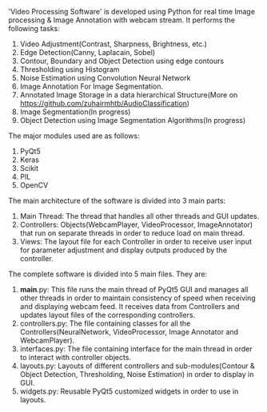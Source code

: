 'Video Processing Software' is developed using Python for real time Image processing & Image Annotation with webcam stream.
It performs the following tasks:

1. Video Adjustment(Contrast, Sharpness, Brightness, etc.)
2. Edge Detection(Canny, Laplacain, Sobel)
3. Contour, Boundary and Object Detection using edge contours
4. Thresholding using Histogram
5. Noise Estimation using Convolution Neural Network
6. Image Annotation For Image Segmentation.
7. Annotated Image Storage in a data hierarchical Structure(More on https://github.com/zuhairmhtb/AudioClassification)
8. Image Segmentation(In progress)
9. Object Detection using Image Segmentation Algorithms(In progress)

The major modules used are as follows:

1. PyQt5
2. Keras
3. Scikit
4. PIL
5. OpenCV

The main architecture of the software is divided into 3 main parts:

1. Main Thread: The thread that handles all other threads and GUI updates.
2. Controllers: Objects(WebcamPlayer, VideoProcessor, ImageAnnotator) that run on separate threads in order to reduce
load on main thread.
3. Views: The layout file for each Controller in order to receive user input for parameter adjustment and display
outputs produced by the controller.

The complete software is divided into 5 main files. They are:

1. __main__.py: This file runs the main thread of PyQt5 GUI and manages all other threads in order to maintain
   consistency of speed when receiving and displaying webcam feed. It receives data from Controllers and updates layout
   files of the corresponding controllers.
2. controllers.py: The file containing classes for all the Controllers(NeuralNetwork, VideoProcessor, Image Annotator
and WebcamPlayer).
3. interfaces.py: The file containing interface for the main thread in order to interact with controller objects.
4. layouts.py: Layouts of different controllers and sub-modules(Contour & Object Detection, Thresholding, Noise Estimation)
in order to display in GUI.
5. widgets.py: Reusable PyQt5 customized widgets in order to use in layouts.